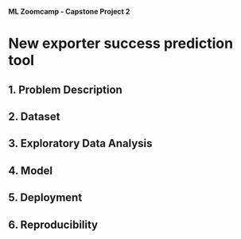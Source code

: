 **ML Zoomcamp - Capstone Project 2**
# New exporter success prediction tool

## 1. Problem Description
## 2. Dataset
## 3. Exploratory Data Analysis
## 4. Model
## 5. Deployment
## 6. Reproducibility
